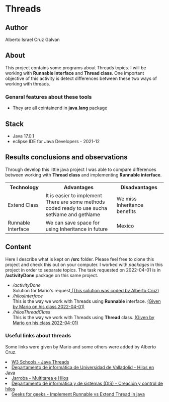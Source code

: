 # Threads

## Author 
Alberto Israel Cruz Galvan

## About
This project contains some programs about Threads topics. I will be working with <b>Runnable interface</b> and <b>Thread class</b>. One important objective of this activity is detect differences between these two ways of working with threads.

### Genaral features about these tools
- They are all cointainend in <b>java.lang</b> package
## Stack
- Java 17.0.1
- eclipse IDE for Java Developers - 2021-12

## Results conclusions and observations
Through develop this little java project I was able to compare differences between working with <b>Thread class</b> and implementing <b>Runnable interface</b>.

<div>
    <table>
  <tr>
    <th>Technology</th>
    <th>Advantages</th>
    <th>Disadvantages</th>
  </tr>
  <tr>
    <td>Extend Class</td>
    <td>It is easier to implement <br> There are some methods coded ready to use sucha setName and getName</td>
    <td>We miss Inheritance benefits</td>
  </tr>
  <tr>
    <td>Runnable Interface</td>
    <td>We can save space for using Inheritance in future</td>
    <td>Mexico</td>
  </tr>
</table>
</div>

## Content
Here I describe what is kept on <b>/src</b> folder. Please feel free to clone this project and check this out on your computer. I worked with <em>packages</em> in this project in order to separate topics. The task requested on 2022-04-01 is in <b>/activityDone</b> package on this same project.
<div>
    <ul>
        <li>
            <em>/activityDone</em>
            <br>Solution for Mario's request<ins> (This solution was coded by Alberto Cruz)</ins>
        </li>
        <li>
            <em>/hilosInterface</em>
            <br> This is the way we work with Threads using <b>Runnable</b> interface. 
            <ins>(Given by Mario on his class 2022-04-01)</ins>
        <li>
            <em>/hilosThreadClass</em>
            <br> This is the way we work with Threads using <b>Thread</b> class. <ins>(Given by Mario on his class 2022-04-01)</ins>
        </li>
    </ul>
</div>

### Useful links about threads
Some links were given by Mario and some others were added by Alberto Cruz.

<div>
    <li>
        <a href="https://www.w3schools.com/java/java_threads.asp">W3 Schools - Java Threads</a>
    </li>
    <li>
        <a href="https://www.infor.uva.es/~fdiaz/sd/doc/hilos">Departamento de informática de Universidad de Valladolid - Hilos en Java</a>
    </li>
    <li>
        <a href="https://jarroba.com/multitarea-e-hilos-en-java-con-ejemplos-thread-runnable/">Jarroba - Multitarea e Hilos</a>
    </li>
    <li>
        <a href="http://dis.um.es/~bmoros/Tutorial/parte10/cap10-2.html">Departamento de informática y de sistemas (DIS) -  Creación y control de hilos</a>
    </li>
    <li>
        <a href="https://www.geeksforgeeks.org/implement-runnable-vs-extend-thread-in-java/?ref=gcse">Geeks for geeks - Implement Runnable vs Extend Thread in java</a>
    </li>

    
</div>